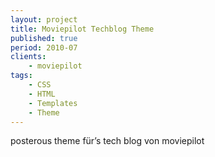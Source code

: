 ```yaml
---
layout: project
title: Moviepilot Techblog Theme
published: true
period: 2010-07
clients:
    - moviepilot
tags:
    - CSS
    - HTML
    - Templates
    - Theme
---
```

posterous theme für’s tech blog von moviepilot
